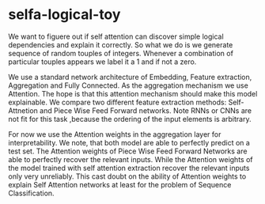 # selfa-logical-toy
We want to figuere out if self attention can discover simple logical dependencies and explain it correctly. So what we do is we generate sequence of random touples of integers. Whenever a combination of particular touples appears we label it a 1 and if not a zero.

We use a standard network architecture of Embedding, Feature extraction, Aggregation and Fully Connected. As the aggregation mechanism we use Attention. The hope is that this attention mechanism should make this model explainable. We compare two different feature extraction methods: Self-Attnetion and Piece Wise Feed Forward networks. Note RNNs or CNNs are not fit for this task ,because the ordering of the input elements is arbitrary. 

For now we use the Attention weights in the aggregation layer for interpretability. We note, that both model are able to perfectly predict on a test set. The Attention weights of Piece Wise Feed Forward Networks are able to perfectly recover the relevant inputs. While the Attention weights of the model trained with self attention extraction recover the relevant inputs only very unreliably. 
This cast doubt on the ability of Attention weights to explain Self Attention networks at least for the problem of Sequence Classification. 
